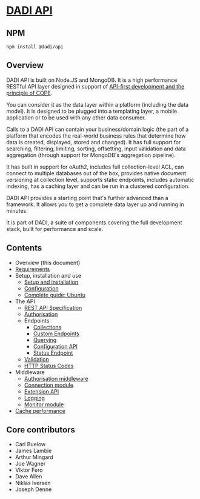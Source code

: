 # [DADI API](https://github.com/dadi/api)

## NPM

`npm install @dadi/api`

## Overview

DADI API is built on Node.JS and MongoDB. It is a high performance RESTful API layer designed in support of [API-first development and the principle of COPE](./apiFirst.md).

You can consider it as the data layer within a platform (including the data model). It is designed to be plugged into a templating layer, a mobile application or to be used with any other data consumer.

Calls to a DADI API can contain your business/domain logic (the part of a platform that encodes the real-world business rules that determine how data is created, displayed, stored and changed). It has full support for searching, filtering, limiting, sorting, offsetting, input validation and data aggregation (through support for MongoDB's aggregation pipeline).

It has built in support for oAuth2, includes full collection-level ACL, can connect to multiple databases out of the box, provides native document versioning at collection level, supports static endpoints, includes automatic indexing, has a caching layer and can be run in a clustered configuration.

DADI API provides a starting point that's further advanced than a framework. It allows you to get a complete data layer up and running in minutes.

It is part of DADI, a suite of components covering the full development stack, built for performance and scale.

## Contents

* Overview (this document)
* [Requirements](./requirements.md)
* Setup, installation and use
	* [Setup and installation](./setupAndInstallation.md)
	* [Configuration](./configuration.md)
	* [Complete guide: Ubuntu](./installGuide.ubuntu.md)
* The API
	* [REST API Specification](./restApiSpecification.md)
	* [Authorisation](./authorisation.md)
	* Endpoints
	  * [Collections](./endpointsCollections.md)
	  * [Custom Endpoints](./endpointsCustom.md)
	  * [Querying](./querying.md)
	  * [Configuration API](./configApi.md)
	  * [Status Endpoint](./status.md)
	* [Validation](./validation.md)
	* [HTTP Status Codes](./httpStatuses.md)
* Middleware
	* [Authorisation middleware](./authMiddleware.md)
	* [Connection module](./connectionModule.md)
	* [Extension API](./extensionApi.md)
	* [Logging](./logging.md)
	* [Monitor module](./monitorModule.md)
* [Cache performance](./cachePerformance.md)

## Core contributors

* Carl Buelow
* James Lambie
* Arthur Mingard
* Joe Wagner
* Viktor Fero
* Dave Allen
* Niklas Iversen
* Joseph Denne
